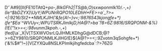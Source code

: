 D'\`A#9][Il{FE10TAtQ+*po-,8IkGFh2|TS@b,O*)sxwponmlk10/.-,+*)(Ie^$bDZYX]\UyY;WPUNrRQPO10LEDhH*FE>=a`_?>=<|:9216/St2+*NMLKJIH('&fe{A!~}v<;:9876543kjongfe+*)(fe^$Ea\`_^WVUy<;WPUTSRKJImlkjD,HA@?>ba\`_?8=6Z:9816/SRQPONM-&%$)(!E%${"!x>=<;:98vunm3kpoh.-,+*)(fed]\a\`_X|V[TSXWVOsrLQJIHMLKDhgG@dDCB;@?>=6ZY9810/SRQPONMLKJIHG!E}${A@?>=<;:9Zvotm3qSohgfe+*)('&%$#"!~}]V[ZYXQu8NSLKPImlkjihgfedcba`:?>76ZG
